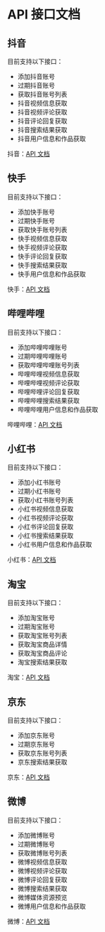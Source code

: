 # API 接口文档

## 抖音

目前支持以下接口：

- 添加抖音账号
- 过期抖音账号
- 获取抖音账号列表
- 抖音视频信息获取
- 抖音视频评论获取
- 抖音评论回复获取
- 抖音搜索结果获取
- 抖音用户信息和作品获取

抖音：[API 文档](api/douyin/douyin.md)

## 快手

目前支持以下接口：

- 添加快手账号
- 过期快手账号
- 获取快手账号列表
- 快手视频信息获取
- 快手视频评论获取
- 快手评论回复获取
- 快手搜索结果获取
- 快手用户信息和作品获取

快手：[API 文档](api/kuaishou/kuaishou.md)

## 哔哩哔哩

目前支持以下接口：

- 添加哔哩哔哩账号
- 过期哔哩哔哩账号
- 获取哔哩哔哩账号列表
- 哔哩哔哩视频信息获取
- 哔哩哔哩视频评论获取
- 哔哩哔哩评论回复获取
- 哔哩哔哩搜索结果获取
- 哔哩哔哩用户信息和作品获取

哔哩哔哩：[API 文档](api/bilibili/bilibili.md)

## 小红书

目前支持以下接口：

- 添加小红书账号
- 过期小红书账号
- 获取小红书账号列表
- 小红书视频信息获取
- 小红书视频评论获取
- 小红书评论回复获取
- 小红书搜索结果获取
- 小红书用户信息和作品获取

小红书：[API 文档](api/xhs/xhs.md)

## 淘宝

目前支持以下接口：

- 添加淘宝账号
- 过期淘宝账号
- 获取淘宝账号列表
- 获取淘宝商品详情
- 获取淘宝商品评论
- 淘宝搜索结果获取

淘宝：[API 文档](api/taobao/taobao.md)

## 京东

目前支持以下接口：

- 添加京东账号
- 过期京东账号
- 获取京东账号列表
- 京东搜索结果获取

京东：[API 文档](api/jd/jd.md)

## 微博

目前支持以下接口：

- 添加微博账号
- 过期微博账号
- 获取微博账号列表
- 微博视频信息获取
- 微博视频评论获取
- 微博评论回复获取
- 微博搜索结果获取
- 微博媒体资源预览
- 微博用户信息和作品获取

微博：[API 文档](api/weibo/weibo.md)
